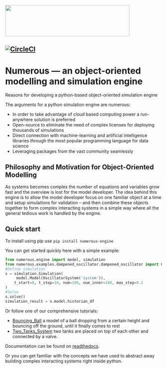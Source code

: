 <img src="https://numerous.com/resources/numerous-logo.svg" width="400" height="100">

[![CircleCI](https://circleci.com/gh/fossilfree/numerous.svg?style=shield)](https://circleci.com/gh/fossilfree/numerous)
---------------------------------------------------------------------------------------------------

Numerous — an object-oriented modelling and simulation engine 
================================================================

Reasons for developing a python-based object-oriented simulation engine 

The arguments for a python simulation engine are numerous: 

* In order to take advantage of cloud based computing power a run-anywhere solution is preferred
* Open-source to eliminate the need of complex licenses for deploying thousands of simulations
* Direct connection with machine-learning and artificial intelligence libraries through the most popular programming language for data science
* Leveraging packages from the vast community seamlessly


Philosophy and Motivation for Object-Oriented Modelling
--------------------------------------------------------

As systems becomes complex the number of equations and variables grow fast and the overview is lost for the model developer. The idea behind this engine is to allow the model developer focus on one familiar object at a time and setup simulations for validation – and then combine these objects together to form complex interacting systems in a simple way where all the general tedious work is handled by the engine. 

Quick start
--------------------------------------------------------
To install using pip use `pip install numerous-engine`


You can get started quickly here with a simple example:

```python
from numerous.engine import model, simulation
from numerous.examples.dampened_oscillator.dampened_oscillator import OscillatorSystem
#Define simulation
s = simulation.Simulation(
     model.Model(OscillatorSystem('system')),
    t_start=0, t_stop=10, num=100, num_inner=100, max_step=0.1
)
#Solve
s.solve()
simulation_result = s.model.historian_df
```


Or follow one of our comprehensive tutorials: 

 * [Bouncing_Ball](https://github.com/fossilfree/numerous/blob/master/examples/Bouncing_Ball/Bouncing%20Ball%20Example.ipynb)
	a model of a ball dropping from a certain height and bouncing off the ground, until it finally comes to rest
 * [Two_Tanks_System](https://github.com/fossilfree/numerous/blob/master/examples/Two_Tanks_System/TwoTanks_System.ipynb)
	two tanks are placed on top of each other and connected by a valve.

Documentation can be found on [readthedocs](https://numerous.readthedocs.io/).

Or you can get familiar with the concepts we have used to abstract away building complex interacting systems right inside python. 
